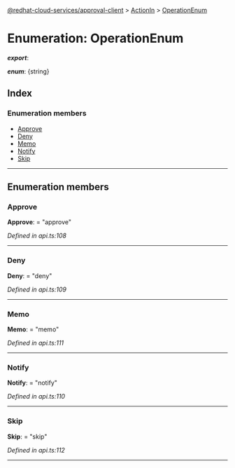 [@redhat-cloud-services/approval-client](../README.md) > [ActionIn](../modules/actionin.md) > [OperationEnum](../enums/actionin.operationenum.md)

# Enumeration: OperationEnum

*__export__*: 

*__enum__*: {string}

## Index

### Enumeration members

* [Approve](actionin.operationenum.md#approve)
* [Deny](actionin.operationenum.md#deny)
* [Memo](actionin.operationenum.md#memo)
* [Notify](actionin.operationenum.md#notify)
* [Skip](actionin.operationenum.md#skip)

---

## Enumeration members

<a id="approve"></a>

###  Approve

**Approve**:  = "approve"

*Defined in api.ts:108*

___
<a id="deny"></a>

###  Deny

**Deny**:  = "deny"

*Defined in api.ts:109*

___
<a id="memo"></a>

###  Memo

**Memo**:  = "memo"

*Defined in api.ts:111*

___
<a id="notify"></a>

###  Notify

**Notify**:  = "notify"

*Defined in api.ts:110*

___
<a id="skip"></a>

###  Skip

**Skip**:  = "skip"

*Defined in api.ts:112*

___

